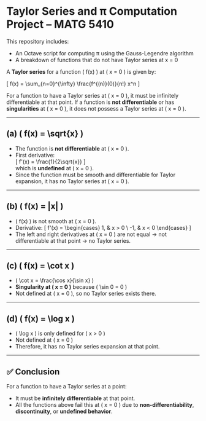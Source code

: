 # Taylor Series and π Computation Project – MATG 5410

This repository includes:
- An Octave script for computing π using the Gauss-Legendre algorithm
- A breakdown of functions that do not have Taylor series at x = 0


A **Taylor series** for a function \( f(x) \) at \( x = 0 \) is given by:

\[
f(x) = \sum_{n=0}^{\infty} \frac{f^{(n)}(0)}{n!} x^n
\]

For a function to have a Taylor series at \( x = 0 \), it must be infinitely differentiable at that point. If a function is **not differentiable** or has **singularities** at \( x = 0 \), it does not possess a Taylor series at \( x = 0 \).

---

## (a) \( f(x) = \sqrt{x} \)

- The function is **not differentiable** at \( x = 0 \).
- First derivative:  
  \[
  f'(x) = \frac{1}{2\sqrt{x}}
  \]  
  which is **undefined** at \( x = 0 \).
- Since the function must be smooth and differentiable for Taylor expansion, it has no Taylor series at \( x = 0 \).

---

## (b) \( f(x) = |x| \)

- \( f(x) \) is not smooth at \( x = 0 \).
- Derivative:
  \[
  f'(x) =
  \begin{cases}
  1, & x > 0 \\
  -1, & x < 0
  \end{cases}
  \]
- The left and right derivatives at \( x = 0 \) are not equal → not differentiable at that point → no Taylor series.

---

## (c) \( f(x) = \cot x \)

- \( \cot x = \frac{\cos x}{\sin x} \)
- **Singularity at \( x = 0 \)** because \( \sin 0 = 0 \)
- Not defined at \( x = 0 \), so no Taylor series exists there.

---

## (d) \( f(x) = \log x \)

- \( \log x \) is only defined for \( x > 0 \)
- Not defined at \( x = 0 \)
- Therefore, it has no Taylor series expansion at that point.

---

## ✅ Conclusion

For a function to have a Taylor series at a point:
- It must be **infinitely differentiable** at that point.
- All the functions above fail this at \( x = 0 \) due to **non-differentiability**, **discontinuity**, or **undefined behavior**.
